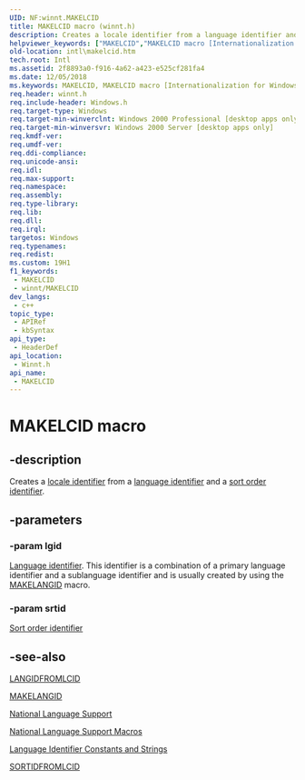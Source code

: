 ```yaml
---
UID: NF:winnt.MAKELCID
title: MAKELCID macro (winnt.h)
description: Creates a locale identifier from a language identifier and a sort order identifier.
helpviewer_keywords: ["MAKELCID","MAKELCID macro [Internationalization for Windows Applications]","_win32_MAKELCID","intl.makelcid","winnt/MAKELCID"]
old-location: intl\makelcid.htm
tech.root: Intl
ms.assetid: 2f8893a0-f916-4a62-a423-e525cf281fa4
ms.date: 12/05/2018
ms.keywords: MAKELCID, MAKELCID macro [Internationalization for Windows Applications], _win32_MAKELCID, intl.makelcid, winnt/MAKELCID
req.header: winnt.h
req.include-header: Windows.h
req.target-type: Windows
req.target-min-winverclnt: Windows 2000 Professional [desktop apps only]
req.target-min-winversvr: Windows 2000 Server [desktop apps only]
req.kmdf-ver: 
req.umdf-ver: 
req.ddi-compliance: 
req.unicode-ansi: 
req.idl: 
req.max-support: 
req.namespace: 
req.assembly: 
req.type-library: 
req.lib: 
req.dll: 
req.irql: 
targetos: Windows
req.typenames: 
req.redist: 
ms.custom: 19H1
f1_keywords:
 - MAKELCID
 - winnt/MAKELCID
dev_langs:
 - c++
topic_type:
 - APIRef
 - kbSyntax
api_type:
 - HeaderDef
api_location:
 - Winnt.h
api_name:
 - MAKELCID
---
```


# MAKELCID macro

## -description

Creates a <a href="/windows/desktop/Intl/locale-identifiers">locale identifier</a> from a <a href="/windows/desktop/Intl/language-identifiers">language identifier</a> and a <a href="/windows/desktop/Intl/sort-order-identifiers">sort order identifier</a>.

## -parameters

### -param lgid

[Language identifier](/windows/win32/intl/language-identifiers). This identifier is a combination of a primary language identifier and a sublanguage identifier and is usually created by using the <a href="/windows/desktop/api/winnt/nf-winnt-makelangid">MAKELANGID</a> macro.

### -param srtid

[Sort order identifier](/windows/win32/intl/sort-order-identifiers)

## -see-also

<a href="/windows/desktop/api/winnt/nf-winnt-langidfromlcid">LANGIDFROMLCID</a>

<a href="/windows/desktop/api/winnt/nf-winnt-makelangid">MAKELANGID</a>

<a href="/windows/desktop/Intl/national-language-support">National Language Support</a>

<a href="/windows/desktop/Intl/national-language-support-macros">National Language Support Macros</a>

<a href="/windows/win32/intl/language-identifier-constants-and-strings">Language Identifier Constants and Strings</a>

<a href="/windows/desktop/api/winnt/nf-winnt-sortidfromlcid">SORTIDFROMLCID</a>
